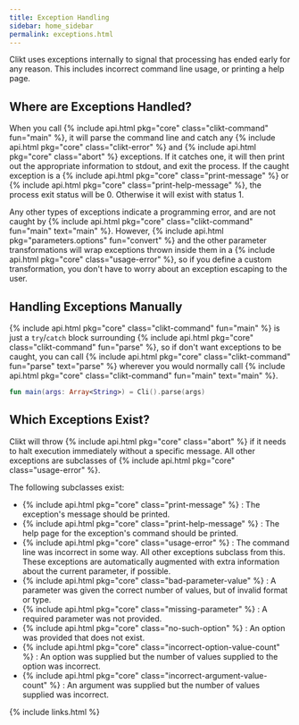 ```yaml
---
title: Exception Handling
sidebar: home_sidebar
permalink: exceptions.html
---
```


Clikt uses exceptions internally to signal that processing has ended
early for any reason. This includes incorrect command line usage, or
printing a help page.

## Where are Exceptions Handled?

When you call {% include api.html pkg="core" class="clikt-command"
fun="main" %}, it will parse the command line and catch any {% include
api.html pkg="core" class="clikt-error" %} and {% include api.html
pkg="core" class="abort" %} exceptions. If it catches one, it will then
print out the appropriate information to stdout, and exit the process.
If the caught exception is a {% include api.html pkg="core"
class="print-message" %} or {% include api.html pkg="core"
class="print-help-message" %}, the process exit status will be 0.
Otherwise it will exist with status 1.

Any other types of exceptions indicate a programming error, and are not
caught by {% include api.html pkg="core" class="clikt-command"
fun="main" text="main" %}. However, {% include api.html
pkg="parameters.options" fun="convert" %} and the other parameter
transformations will wrap exceptions thrown inside them in a {% include
api.html pkg="core" class="usage-error" %}, so if you define a custom
transformation, you don't have to worry about an exception escaping to
the user.

## Handling Exceptions Manually

{% include api.html pkg="core" class="clikt-command" fun="main" %} is
just a `try`/`catch` block surrounding {% include api.html pkg="core"
class="clikt-command" fun="parse" %}, so if don't want exceptions to be
caught, you can call {% include api.html pkg="core"
class="clikt-command" fun="parse" text="parse" %} wherever you would
normally call {% include api.html pkg="core" class="clikt-command"
fun="main" text="main" %}.

```kotlin
fun main(args: Array<String>) = Cli().parse(args)
```

## Which Exceptions Exist?

Clikt will throw {% include api.html pkg="core" class="abort" %} if
it needs to halt execution immediately without a specific message. All
other exceptions are subclasses of {% include api.html pkg="core"
class="usage-error" %}.

The following subclasses exist:

* {% include api.html pkg="core" class="print-message" %} : The exception's message should be printed.
* {% include api.html pkg="core" class="print-help-message" %} : The help page for the exception's command should be printed.
* {% include api.html pkg="core" class="usage-error" %} : The command line was incorrect in some way. All other exceptions subclass from this. These exceptions are automatically augmented with extra information about the current parameter, if possible.
* {% include api.html pkg="core" class="bad-parameter-value" %} : A parameter was given the correct number of values, but of invalid format or type.
* {% include api.html pkg="core" class="missing-parameter" %} : A required parameter was not provided.
* {% include api.html pkg="core" class="no-such-option" %} : An option was provided that does not exist.
* {% include api.html pkg="core" class="incorrect-option-value-count" %} : An option was supplied but the number of values supplied to the option was incorrect.
* {% include api.html pkg="core" class="incorrect-argument-value-count" %} : An argument was supplied but the number of values supplied was incorrect.


{% include links.html %}
